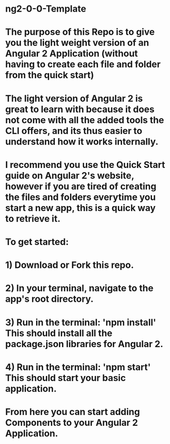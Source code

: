 # ng2-0-0-Template
#
# The purpose of this Repo is to give you the light weight version of an Angular 2 Application (without having to create each file and folder from the quick start)
# The light version of Angular 2 is great to learn with because it does not come with all the added tools the CLI offers, and its thus easier to understand how it works internally.
# I recommend you use the Quick Start guide on Angular 2's website, however if you are tired of creating the files and folders everytime  you start a new app, this is a quick way to retrieve it.
#
# To get started:
# 1) Download or Fork this repo.
# 2) In your terminal, navigate to the app's root directory.
# 3) Run in the terminal: 'npm install' This should install all the package.json libraries for Angular 2.
# 4) Run in the terminal: 'npm start' This should start your basic application.
# From here you can start adding Components to your Angular 2 Application.
